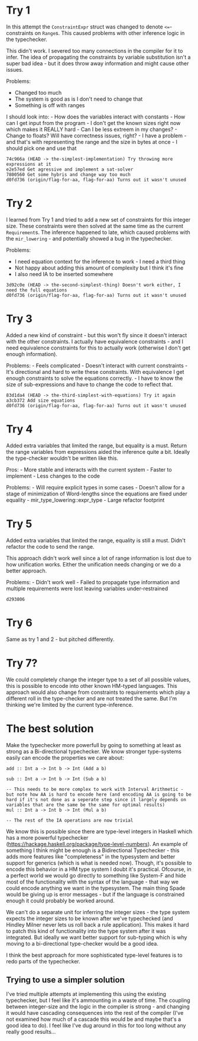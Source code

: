 # Try 1
In this attempt the `ConstraintExpr` struct was changed to denote `<=`-constraints on `Range`s. This caused problems with other inference logic in the typechecker.

This didn't work. I severed too many connections in the compiler for it to infer. The idea of propagating the constraints by variable substitution isn't a super bad idea - but it does throw away information and might cause other issues.

Problems:
   - Changed too much
   - The system is good as is I don't need to change that
   - Something is off with ranges


I should look into:
    - How does the variables interact with constants
    - How can I get input from the program - I don't get the known sizes right now which makes it REALLY hard
    - Can I be less extreem in my changes?
    - Change to floats? Will have correctness issues, right?
    - I have a problem - and that's with representing the range and the size in bytes at once - I should pick one and use that

```
74c966a (HEAD -> the-simplest-implementation) Try throwing more expressions at it
e2e57ed Get agressive and implement a sat-solver
7800560 Get some hybris and change way too much
d0fd736 (origin/flag-for-aa, flag-for-aa) Turns out it wasn't unused
```

# Try 2

I learned from Try 1 and tried to add a new set of constraints for this integer size. These constraints were then solved at the same time as the current `Requirement`s. The inference happened to late, which caused problems with the `mir_lowering` - and potentially showed a bug in the typechecker.

Problems:
   - I need equation context for the inference to work - I need a third thing
   - Not happy about adding this amount of complexity but I think it's fine
   - I also need IA to be inserted somewhere

```
3d92c0e (HEAD -> the-second-simplest-thing) Doesn't work either, I need the full equations
d0fd736 (origin/flag-for-aa, flag-for-aa) Turns out it wasn't unused
```

# Try 3
Added a new kind of constraint - but this won't fly since it doesn't interact with the other constraints. I actually have equivalence constraints - and I need equivalence constraints for this to actually work (otherwise I don't get enough information).

Problems:
    - Feels complicated
    - Doesn't interact with current constraints
    - It's directional and hard to write these constraints. With equivalence I get enough constraints to solve the equations correctly.
    - I have to know the size of sub-expressions and have to change the code to reflect that.

```
83d1da4 (HEAD -> the-third-simplest-with-equations) Try it again
a3cb372 Add size equations
d0fd736 (origin/flag-for-aa, flag-for-aa) Turns out it wasn't unused
```

# Try 4
Added extra variables that limited the range, but equality is a must. Return the range variables from expressions aided the inference quite a bit. Ideally the type-checker wouldn't be written like this.

Pros:
    - More stable and interacts with the current system
    - Faster to implement
    - Less changes to the code

Problems:
    - Will require explicit types in some cases
    - Doesn't allow for a stage of minimization of Word-lengths since the equations are fixed under equality
            - mir_type_lowering::expr_type
    - Large refactor footprint

# Try 5
Added extra variables that limited the range, equality is still a must. Didn't refactor the code to send the range.

This approach didn't work well since a lot of range information is lost due to how unification works. Either the unification needs changing or we do a better approach.

Problems:
    - Didn't work well
        - Failed to propagate type information and multiple requirements were lost leaving variables under-restrained

```
d293806
```

# Try 6
Same as try 1 and 2 - but pitched differently.

# Try 7?
We could completely change the integer type to a set of all possible values, this is possible to encode into other known HM-typed languages. This approach would also change from constraints to requirements which play a different roll in the type-checker and are not treated the same. But I'm thinking we're limited by the current type-inference.

# The best solution
Make the typechecker more powerfull by going to something at least as strong as a Bi-directional typechecker. We know stronger type-systems easily can encode the properties we care about:
```
add :: Int a -> Int b -> Int (Add a b)

sub :: Int a -> Int b -> Int (Sub a b)

-- This needs to be more complex to work with Interval Arithmetic - but note how AA is hard to encode here (and encoding AA is going to be hard if it's not done as a seperate step since it largely depends on variables that are the same be the same for optimal results) 
mul :: Int a -> Int b -> Int (Mul a b)

-- The rest of the IA operations are now trivial
```
We know this is possible since there are type-level integers in Haskell which has a more powerful typechecker (https://hackage.haskell.org/package/type-level-numbers).
An example of something I think might be enough is a Bidirectional Typechecker - this adds more features like "completeness" in the typesystem and better support for generics (which is what is needed now). Though, it's possible to encode this behavior in a HM type system I doubt it's practical. 
Ofcourse, in a perfect world we would go directly to something like System-F and hide most of the functionality with the syntax of the language - that way we could encode anything we want in the typesystem. The main thing Spade would be giving up is error messages - but if the language is constrained enough it could probably be worked around.

We can't do a separate unit for inferring the integer sizes - the type system expects the integer sizes to be known after we've typechecked (and Hindley Milner never lets us roll back a rule application). This makes it hard to patch this kind of functionality into the type system after it was integrated. But ideally we want better support for sub-typing which is why moving to a bi-directional type-checker would be a good idea.

I think the best approach for more sophisticated type-level features is to redo parts of the typechecker.

## Trying to use a simpler solution
I've tried multiple attempts at implementing this using the existing typechecker, but I feel like it's ammounting in a waste of time. The coupling between integer-size and the logic in the compiler is strong - and changing it would have cascading consequences into the rest of the compiler (I've not examined how much of a cascade this would be and maybe that's a good idea to do). I feel like I've dug around in this for too long without any really good results...

